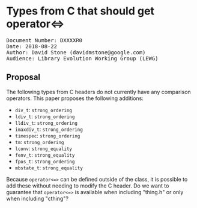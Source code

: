 # Types from C that should get operator<=>

<pre>
Document Number: DXXXXR0
Date: 2018-08-22
Author: David Stone (&#x64;&#x61;&#x76;&#x69;&#x64;&#x6D;&#x73;&#x74;&#x6F;&#x6E;&#x65;&#x40;&#x67;&#x6F;&#x6F;&#x67;&#x6C;&#x65;&#x2E;&#x63;&#x6F;&#x6D;)
Audience: Library Evolution Working Group (LEWG)
</pre>

## Proposal

The following types from C headers do not currently have any comparison operators. This paper proposes the following additions:

* `div_t`: `strong_ordering`
* `ldiv_t`: `strong_ordering`
* `lldiv_t`: `strong_ordering`
* `imaxdiv_t`: `strong_ordering`
* `timespec`: `strong_ordering`
* `tm`: `strong_ordering`
* `lconv`: `strong_equality`
* `fenv_t`: `strong_equality`
* `fpos_t`: `strong_ordering`
* `mbstate_t`: `strong_equality`

Because `operator<=>` can be defined outside of the class, it is possible to add these without needing to modify the C header. Do we want to guarantee that `operator<=>` is available when including "thing.h" or only when including "cthing"?
